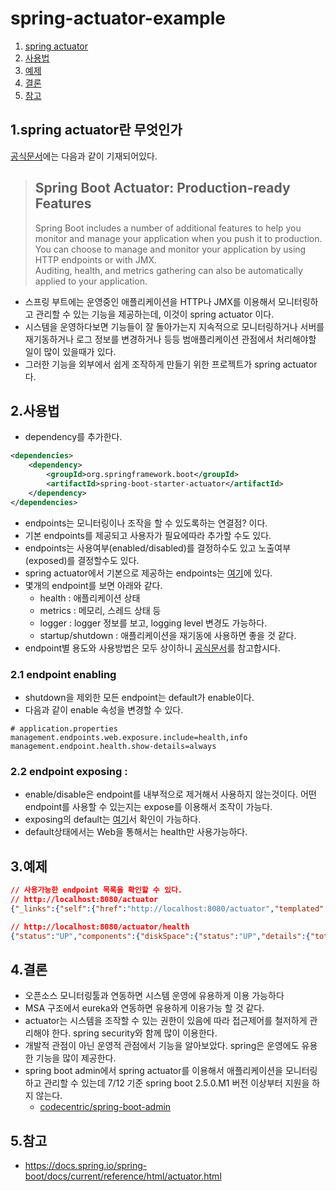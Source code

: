 # spring-actuator-example

1. [spring actuator](#1spring-actuator란-무엇인가)
2. [사용법](#2사용법)
3. [예제](#3예제)
4. [결론](#4결론)
5. [참고](#5참고)

## 1.spring actuator란 무엇인가
[공식문서](https://docs.spring.io/spring-boot/docs/current/reference/html/actuator.html)에는 다음과 같이 기재되어있다.
> ## Spring Boot Actuator: Production-ready Features   
> Spring Boot includes a number of additional features to help you monitor and manage your application when you push it to production.   
> You can choose to manage and monitor your application by using HTTP endpoints or with JMX.   
> Auditing, health, and metrics gathering can also be automatically applied to your application.

- 스프링 부트에는 운영중인 애플리케이션을 HTTP나 JMX를 이용해서 모니터링하고 관리할 수 있는 기능을 제공하는데, 이것이 spring actuator 이다.
- 시스템을 운영하다보면 기능들이 잘 돌아가는지 지속적으로 모니터링하거나 서버를 재기동하거나 로그 정보를 변경하거나 등등 범애플리케이션 관점에서 처리해야할 일이 많이 있을때가 있다.
- 그러한 기능을 외부에서 쉽게 조작하게 만들기 위한 프로젝트가 spring actuator다.

## 2.사용법
- dependency를 추가한다.
```XML
<dependencies>
    <dependency>
        <groupId>org.springframework.boot</groupId>
        <artifactId>spring-boot-starter-actuator</artifactId>
    </dependency>
</dependencies>
```

- endpoints는 모니터링이나 조작을 할 수 있도록하는 연결점? 이다.   
- 기본 endpoints를 제공되고 사용자가 필요에따라 추가할 수도 있다.
- endpoints는 사용여부(enabled/disabled)를 결정하수도 있고 노출여부(exposed)를 결정할수도 있다.
- spring actuator에서 기본으로 제공하는 endpoints는 [여기](https://docs.spring.io/spring-boot/docs/current/reference/html/actuator.html#actuator.endpoints)에 있다.
- 몇개의 endpoint를 보면 아래와 같다.
  - health : 애플리케이션 상태
  - metrics : 메모리, 스레드 상태 등
  - logger : logger 정보를 보고, logging level 변경도 가능하다.
  - startup/shutdown : 애플리케이션을 재기동에 사용하면 좋을 것 같다.
- endpoint별 용도와 사용방법은 모두 상이하니 [공식문서](https://docs.spring.io/spring-boot/docs/current/reference/html/actuator.html)를 참고합시다.

### 2.1 endpoint enabling
- shutdown을 제외한 모든 endpoint는 default가 enable이다.
- 다음과 같이 enable 속성을 변경할 수 있다.
```PROPERTIES
# application.properties
management.endpoints.web.exposure.include=health,info 
management.endpoint.health.show-details=always
```

### 2.2 endpoint exposing : 
- enable/disable은 endpoint를 내부적으로 제거해서 사용하지 않는것이다. 어떤 endpoint를 사용할 수 있는지는 expose를 이용해서 조작이 가능다.
- exposing의 default는 [여기](https://docs.spring.io/spring-boot/docs/current/reference/html/actuator.html#actuator.endpoints.exposing)서 확인이 가능하다.
- default상태에서는 Web을 통해서는 health만 사용가능하다.

## 3.예제
```json
// 사용가능한 endpoint 목록을 확인할 수 있다.
// http://localhost:8080/actuator
{"_links":{"self":{"href":"http://localhost:8080/actuator","templated":false},"health-path":{"href":"http://localhost:8080/actuator/health/{*path}","templated":true},"health":{"href":"http://localhost:8080/actuator/health","templated":false},"info":{"href":"http://localhost:8080/actuator/info","templated":false}}}
```

```json
// http://localhost:8080/actuator/health
{"status":"UP","components":{"diskSpace":{"status":"UP","details":{"total":499963174912,"free":288819257344,"threshold":10485760,"exists":true}},"ping":{"status":"UP"}}}
```

## 4.결론
- 오픈소스 모니터링툴과 연동하면 시스템 운영에 유용하게 이용 가능하다
- MSA 구조에서 eureka와 연동하면 유용하게 이용가능 할 것 같다.
- actuator는 시스템을 조작할 수 있는 권한이 있음에 따라 접근제어를 철저하게 관리해야 한다. spring security와 함께 많이 이용한다.
- 개발적 관점이 아닌 운영적 관점에서 기능을 알아보았다. spring은 운영에도 유용한 기능을 많이 제공한다.
- spring boot admin에서 spring actuator를 이용해서 애플리케이션을 모니터링하고 관리할 수 있는데 7/12 기준 spring boot 2.5.0.M1 버전 이상부터 지원을 하지 않는다.
  - [codecentric/spring-boot-admin](https://github.com/codecentric/spring-boot-admin)

## 5.참고
- https://docs.spring.io/spring-boot/docs/current/reference/html/actuator.html